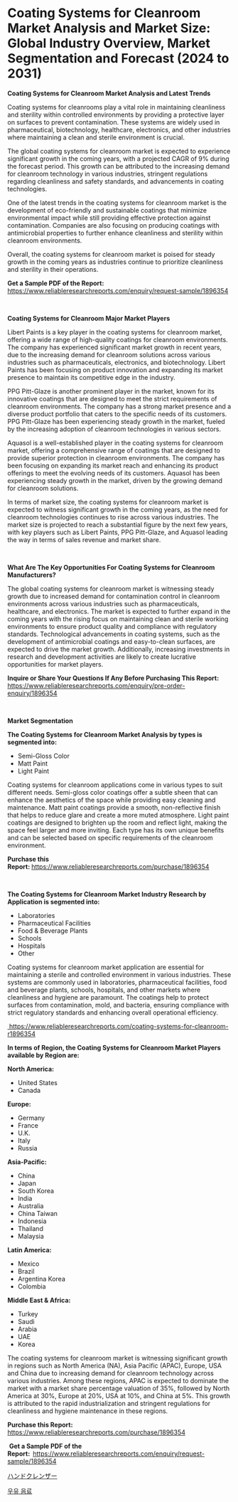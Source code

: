 <p><h1>Coating Systems for Cleanroom Market Analysis and Market Size: Global Industry Overview, Market Segmentation and Forecast (2024 to 2031)</h1></p><p><strong>Coating Systems for Cleanroom Market Analysis and Latest Trends</strong></p>
<p><p>Coating systems for cleanrooms play a vital role in maintaining cleanliness and sterility within controlled environments by providing a protective layer on surfaces to prevent contamination. These systems are widely used in pharmaceutical, biotechnology, healthcare, electronics, and other industries where maintaining a clean and sterile environment is crucial.</p><p>The global coating systems for cleanroom market is expected to experience significant growth in the coming years, with a projected CAGR of 9% during the forecast period. This growth can be attributed to the increasing demand for cleanroom technology in various industries, stringent regulations regarding cleanliness and safety standards, and advancements in coating technologies.</p><p>One of the latest trends in the coating systems for cleanroom market is the development of eco-friendly and sustainable coatings that minimize environmental impact while still providing effective protection against contamination. Companies are also focusing on producing coatings with antimicrobial properties to further enhance cleanliness and sterility within cleanroom environments.</p><p>Overall, the coating systems for cleanroom market is poised for steady growth in the coming years as industries continue to prioritize cleanliness and sterility in their operations.</p></p>
<p><strong>Get a Sample PDF of the Report:&nbsp;</strong> <a href="https://www.reliableresearchreports.com/enquiry/request-sample/1896354">https://www.reliableresearchreports.com/enquiry/request-sample/1896354</a></p>
<p>&nbsp;</p>
<p><strong>Coating Systems for Cleanroom Major Market Players</strong></p>
<p><p>Libert Paints is a key player in the coating systems for cleanroom market, offering a wide range of high-quality coatings for cleanroom environments. The company has experienced significant market growth in recent years, due to the increasing demand for cleanroom solutions across various industries such as pharmaceuticals, electronics, and biotechnology. Libert Paints has been focusing on product innovation and expanding its market presence to maintain its competitive edge in the industry.</p><p>PPG Pitt-Glaze is another prominent player in the market, known for its innovative coatings that are designed to meet the strict requirements of cleanroom environments. The company has a strong market presence and a diverse product portfolio that caters to the specific needs of its customers. PPG Pitt-Glaze has been experiencing steady growth in the market, fueled by the increasing adoption of cleanroom technologies in various sectors.</p><p>Aquasol is a well-established player in the coating systems for cleanroom market, offering a comprehensive range of coatings that are designed to provide superior protection in cleanroom environments. The company has been focusing on expanding its market reach and enhancing its product offerings to meet the evolving needs of its customers. Aquasol has been experiencing steady growth in the market, driven by the growing demand for cleanroom solutions.</p><p>In terms of market size, the coating systems for cleanroom market is expected to witness significant growth in the coming years, as the need for cleanroom technologies continues to rise across various industries. The market size is projected to reach a substantial figure by the next few years, with key players such as Libert Paints, PPG Pitt-Glaze, and Aquasol leading the way in terms of sales revenue and market share.</p></p>
<p>&nbsp;</p>
<p><strong>What Are The Key Opportunities For Coating Systems for Cleanroom Manufacturers?</strong></p>
<p><p>The global coating systems for cleanroom market is witnessing steady growth due to increased demand for contamination control in cleanroom environments across various industries such as pharmaceuticals, healthcare, and electronics. The market is expected to further expand in the coming years with the rising focus on maintaining clean and sterile working environments to ensure product quality and compliance with regulatory standards. Technological advancements in coating systems, such as the development of antimicrobial coatings and easy-to-clean surfaces, are expected to drive the market growth. Additionally, increasing investments in research and development activities are likely to create lucrative opportunities for market players.</p></p>
<p><strong>Inquire or Share Your Questions If Any Before Purchasing This Report:</strong> <a href="https://www.reliableresearchreports.com/enquiry/pre-order-enquiry/1896354">https://www.reliableresearchreports.com/enquiry/pre-order-enquiry/1896354</a></p>
<p>&nbsp;</p>
<p><strong>Market Segmentation</strong></p>
<p><strong>The Coating Systems for Cleanroom Market Analysis by types is segmented into:</strong></p>
<p><ul><li>Semi-Gloss Color</li><li>Matt Paint</li><li>Light Paint</li></ul></p>
<p><p>Coating systems for cleanroom applications come in various types to suit different needs. Semi-gloss color coatings offer a subtle sheen that can enhance the aesthetics of the space while providing easy cleaning and maintenance. Matt paint coatings provide a smooth, non-reflective finish that helps to reduce glare and create a more muted atmosphere. Light paint coatings are designed to brighten up the room and reflect light, making the space feel larger and more inviting. Each type has its own unique benefits and can be selected based on specific requirements of the cleanroom environment.</p></p>
<p><strong>Purchase this Report:&nbsp;</strong><a href="https://www.reliableresearchreports.com/purchase/1896354">https://www.reliableresearchreports.com/purchase/1896354</a></p>
<p>&nbsp;</p>
<p><strong>The Coating Systems for Cleanroom Market Industry Research by Application is segmented into:</strong></p>
<p><ul><li>Laboratories</li><li>Pharmaceutical Facilities</li><li>Food & Beverage Plants</li><li>Schools</li><li>Hospitals</li><li>Other</li></ul></p>
<p><p>Coating systems for cleanroom market application are essential for maintaining a sterile and controlled environment in various industries. These systems are commonly used in laboratories, pharmaceutical facilities, food and beverage plants, schools, hospitals, and other markets where cleanliness and hygiene are paramount. The coatings help to protect surfaces from contamination, mold, and bacteria, ensuring compliance with strict regulatory standards and enhancing overall operational efficiency.</p></p>
<p><a href="https://www.reliableresearchreports.com/coating-systems-for-cleanroom-r1896354">&nbsp;https://www.reliableresearchreports.com/coating-systems-for-cleanroom-r1896354</a></p>
<p><strong>In terms of Region, the Coating Systems for Cleanroom Market Players available by Region are:</strong></p>
<p>
    <p> <strong> North America: </strong>
        <ul>
            <li>United States</li>
            <li>Canada</li>
        </ul>
        </p> 
    <p> <strong> Europe: </strong>
        <ul>
            <li>Germany</li>
            <li>France</li>
            <li>U.K.</li>
            <li>Italy</li>
            <li>Russia</li>
        </ul>
        </p> 
    <p> <strong> Asia-Pacific: </strong>
        <ul>
            <li>China</li>
            <li>Japan</li>
            <li>South Korea</li>
            <li>India</li>
            <li>Australia</li>
            <li>China Taiwan</li>
            <li>Indonesia</li>
            <li>Thailand</li>
            <li>Malaysia</li>
        </ul>
        </p> 
    <p> <strong> Latin America: </strong>
        <ul>
            <li>Mexico</li>
            <li>Brazil</li>
            <li>Argentina Korea</li>
            <li>Colombia</li>
        </ul>
        </p> 
    <p> <strong> Middle East & Africa: </strong>
        <ul>
            <li>Turkey</li>
            <li>Saudi</li>
            <li>Arabia</li>
            <li>UAE</li>
            <li>Korea</li>
        </ul>
    </p>
    </p>
<p><p>The coating systems for cleanroom market is witnessing significant growth in regions such as North America (NA), Asia Pacific (APAC), Europe, USA and China due to increasing demand for cleanroom technology across various industries. Among these regions, APAC is expected to dominate the market with a market share percentage valuation of 35%, followed by North America at 30%, Europe at 20%, USA at 10%, and China at 5%. This growth is attributed to the rapid industrialization and stringent regulations for cleanliness and hygiene maintenance in these regions.</p></p>
<p><strong>Purchase this Report: </strong><a href="https://www.reliableresearchreports.com/purchase/1896354">https://www.reliableresearchreports.com/purchase/1896354</a></p>
<p>&nbsp;<strong>Get a Sample PDF of the Report:&nbsp;&nbsp;</strong><a href="https://www.reliableresearchreports.com/enquiry/request-sample/1896354">https://www.reliableresearchreports.com/enquiry/request-sample/1896354</a></p>
<p><strong></strong></p>
<p><p><a href="https://github.com/zjkmgcs938405/Market-Research-Report-List-3/blob/main/1850047185914.md">ハンドクレンザー</a></p><p><a href="https://github.com/KellyLyncyh543964/Market-Research-Report-List-2/blob/main/50728571256.md">우유 음료</a></p></p>